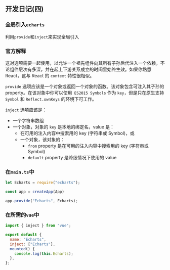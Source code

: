 ## 开发日记(四)

### 全局引入`echarts`

利用`provide`和`inject`来实现全局引入

### 官方解释

这对选项需要一起使用，以允许一个祖先组件向其所有子孙后代注入一个依赖，不论组件层次有多深，并在起上下游关系成立的时间里始终生效。如果你熟悉 React，这与 React 的 `context` 特性很相似。

`provide` 选项应该是一个对象或返回一个对象的函数。该对象包含可注入其子孙的 property。在该对象中你可以使用` ES2015 Symbols` 作为 `key`，但是只在原生支持 `Symbol` 和 `Reflect.ownKeys` 的环境下可工作。

`inject` 选项应该是：

- 一个字符串数组
- 一个对象，对象的 `key` 是本地的绑定名，value 是：
  - 在可用的注入内容中搜索用的 key (字符串或 Symbol)，或
  - 一个对象，该对象的：
    - `from` property 是在可用的注入内容中搜索用的 key (字符串或 Symbol)
    - `default` property 是降级情况下使用的 value

### 在`main.ts`中

```js
let Echarts = require("echarts");

const app = createApp(App)

app.provide("Echarts", Echarts);
```

### 在所需的`vue`中

```js
import { inject } from "vue";

export default {
  name: "Echarts",
  inject: ["Echarts"],
  mounted() {
    console.log(this.Echarts);
  },
};
```

